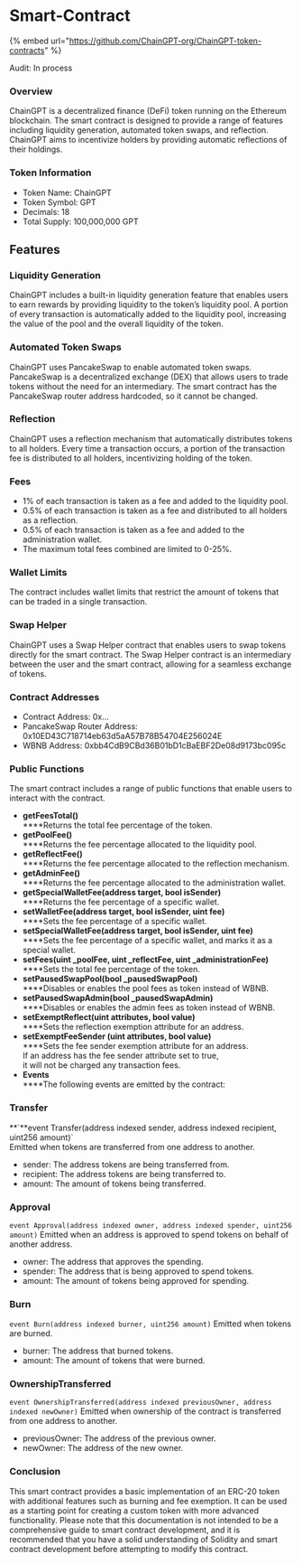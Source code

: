 # Smart-Contract

{% embed url="https://github.com/ChainGPT-org/ChainGPT-token-contracts" %}

Audit: In process&#x20;

### Overview

ChainGPT is a decentralized finance (DeFi) token running on the Ethereum blockchain. The smart contract is designed to provide a range of features including liquidity generation, automated token swaps, and reflection. ChainGPT aims to incentivize holders by providing automatic reflections of their holdings.

### Token Information

* Token Name: ChainGPT
* Token Symbol: GPT
* Decimals: 18
* Total Supply: 100,000,000 GPT

## Features

### Liquidity Generation

ChainGPT includes a built-in liquidity generation feature that enables users to earn rewards by providing liquidity to the token’s liquidity pool. A portion of every transaction is automatically added to the liquidity pool, increasing the value of the pool and the overall liquidity of the token.

### Automated Token Swaps

ChainGPT uses PancakeSwap to enable automated token swaps. PancakeSwap is a decentralized exchange (DEX) that allows users to trade tokens without the need for an intermediary. The smart contract has the PancakeSwap router address hardcoded, so it cannot be changed.

### Reflection

ChainGPT uses a reflection mechanism that automatically distributes tokens to all holders. Every time a transaction occurs, a portion of the transaction fee is distributed to all holders, incentivizing holding of the token.

### Fees

* 1% of each transaction is taken as a fee and added to the liquidity pool.
* 0.5% of each transaction is taken as a fee and distributed to all holders as a reflection.
* 0.5% of each transaction is taken as a fee and added to the administration wallet.
* The maximum total fees combined are limited to 0-25%.

### Wallet Limits

The contract includes wallet limits that restrict the amount of tokens that can be traded in a single transaction.

### Swap Helper

ChainGPT uses a Swap Helper contract that enables users to swap tokens directly for the smart contract. The Swap Helper contract is an intermediary between the user and the smart contract, allowing for a seamless exchange of tokens.

### Contract Addresses

* Contract Address: 0x...
* PancakeSwap Router Address: 0x10ED43C718714eb63d5aA57B78B54704E256024E
* WBNB Address: 0xbb4CdB9CBd36B01bD1cBaEBF2De08d9173bc095c

### Public Functions

The smart contract includes a range of public functions that enable users to interact with the contract.

* **getFeesTotal()**\
  ****Returns the total fee percentage of the token.
* **getPoolFee()**\
  ****Returns the fee percentage allocated to the liquidity pool.
* **getReflectFee()**\
  ****Returns the fee percentage allocated to the reflection mechanism.
* **getAdminFee()**\
  ****Returns the fee percentage allocated to the administration wallet.
* **getSpecialWalletFee(address target, bool isSender)**\
  ****Returns the fee percentage of a specific wallet.
* **setWalletFee(address target, bool isSender, uint fee)**\
  ****Sets the fee percentage of a specific wallet.
* **setSpecialWalletFee(address target, bool isSender, uint fee)**\
  ****Sets the fee percentage of a specific wallet, and marks it as a special wallet.
* **setFees(uint \_poolFee, uint \_reflectFee, uint \_administrationFee)**\
  ****Sets the total fee percentage of the token.
* **setPausedSwapPool(bool \_pausedSwapPool)**\
  ****Disables or enables the pool fees as token instead of WBNB.
* **setPausedSwapAdmin(bool \_pausedSwapAdmin)**\
  ****Disables or enables the admin fees as token instead of WBNB.
* **setExemptReflect(uint attributes, bool value)**\
  ****Sets the reflection exemption attribute for an address.
* **setExemptFeeSender (uint attributes, bool value)**\
  ****Sets the fee sender exemption attribute for an address. \
  If an address has the fee sender attribute set to true, \
  it will not be charged any transaction fees.
* **Events**\
  ****The following events are emitted by the contract:

### **Transfer**

**\`**event Transfer(address indexed sender, address indexed recipient, uint256 amount)\` \
Emitted when tokens are transferred from one address to another.

* sender: The address tokens are being transferred from.
* recipient: The address tokens are being transferred to.
* amount: The amount of tokens being transferred.

### **Approval**

`event Approval(address indexed owner, address indexed spender, uint256 amount)` Emitted when an address is approved to spend tokens on behalf of another address.

* owner: The address that approves the spending.
* spender: The address that is being approved to spend tokens.
* amount: The amount of tokens being approved for spending.

### **Burn**

`event Burn(address indexed burner, uint256 amount)` Emitted when tokens are burned.

* burner: The address that burned tokens.
* amount: The amount of tokens that were burned.

### **OwnershipTransferred**

`event OwnershipTransferred(address indexed previousOwner, address indexed newOwner)` Emitted when ownership of the contract is transferred from one address to another.

* previousOwner: The address of the previous owner.
* newOwner: The address of the new owner.

### Conclusion

This smart contract provides a basic implementation of an ERC-20 token with additional features such as burning and fee exemption. It can be used as a starting point for creating a custom token with more advanced functionality. Please note that this documentation is not intended to be a comprehensive guide to smart contract development, and it is recommended that you have a solid understanding of Solidity and smart contract development before attempting to modify this contract.
